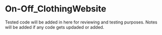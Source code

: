 # On-Off_ClothingWebsite

Tested code will be added in here for reviewing and testing purposes.
Notes will be added if any code gets updaded or added. 
